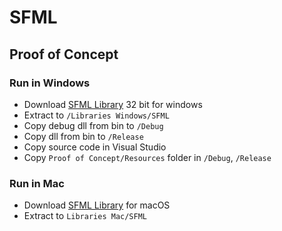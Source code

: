 # SFML

## Proof of Concept
### Run in Windows
- Download [SFML Library](https://www.sfml-dev.org/download/sfml/2.5.1/) 32 bit for windows
- Extract to `/Libraries Windows/SFML`
- Copy debug dll from bin to `/Debug`
- Copy dll from bin to `/Release`
- Copy source code in Visual Studio
- Copy `Proof of Concept/Resources` folder in `/Debug`, `/Release` 

### Run in Mac
- Download [SFML Library](https://www.sfml-dev.org/download/sfml/2.5.1/) for macOS
- Extract to `Libraries Mac/SFML`
